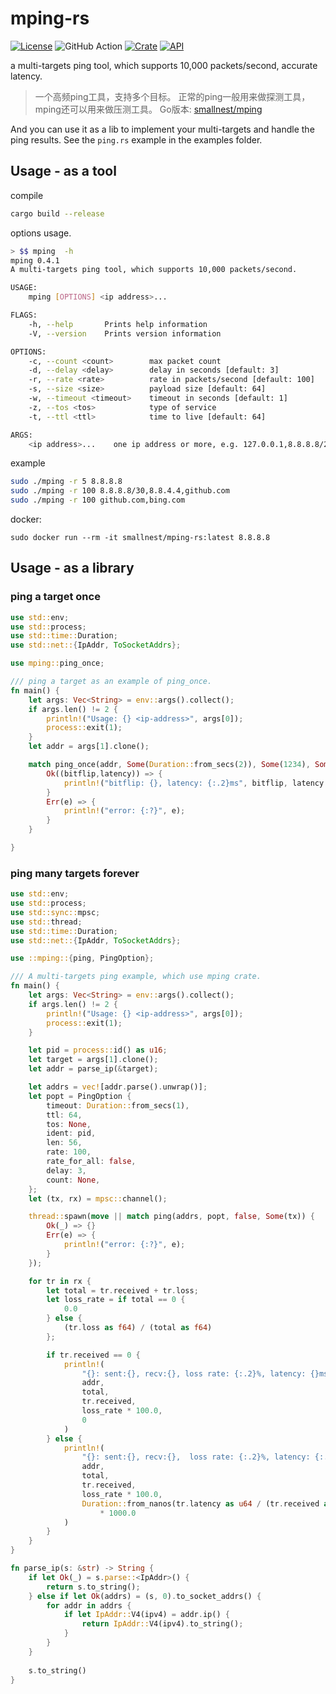 # mping-rs
[![License](https://img.shields.io/:license-apache%202-blue.svg)](https://opensource.org/licenses/Apache-2.0) ![GitHub Action](https://github.com/smallnest/mping-rs/actions/workflows/quickstart.yml/badge.svg) [![Crate](https://img.shields.io/crates/v/mping.svg)](https://crates.io/crates/mping)
[![API](https://docs.rs/mping/badge.svg)](https://docs.rs/mping)

a multi-targets ping tool, which supports 10,000 packets/second, accurate latency.

> 一个高频ping工具，支持多个目标。
> 正常的ping一般用来做探测工具，mping还可以用来做压测工具。
> Go版本: [smallnest/mping](https://github.com/smallnest/mping)


And you can use it as a lib to implement your multi-targets and handle the ping results. See the `ping.rs` example in the examples folder.

## Usage - as a tool

compile

```sh
cargo build --release
```

options usage.

```sh
> $$ mping  -h
mping 0.4.1
A multi-targets ping tool, which supports 10,000 packets/second.

USAGE:
    mping [OPTIONS] <ip address>...

FLAGS:
    -h, --help       Prints help information
    -V, --version    Prints version information

OPTIONS:
    -c, --count <count>        max packet count
    -d, --delay <delay>        delay in seconds [default: 3]
    -r, --rate <rate>          rate in packets/second [default: 100]
    -s, --size <size>          payload size [default: 64]
    -w, --timeout <timeout>    timeout in seconds [default: 1]
    -z, --tos <tos>            type of service
    -t, --ttl <ttl>            time to live [default: 64]

ARGS:
    <ip address>...    one ip address or more, e.g. 127.0.0.1,8.8.8.8/24,bing.com
```

example

```sh
sudo ./mping -r 5 8.8.8.8
sudo ./mping -r 100 8.8.8.8/30,8.8.4.4,github.com
sudo ./mping -r 100 github.com,bing.com
```

docker:
```
sudo docker run --rm -it smallnest/mping-rs:latest 8.8.8.8
```


## Usage - as a library

### ping a target once

```rust
use std::env;
use std::process;
use std::time::Duration;
use std::net::{IpAddr, ToSocketAddrs};

use mping::ping_once;

/// ping a target as an example of ping_once.
fn main() {
    let args: Vec<String> = env::args().collect();
    if args.len() != 2 {
        println!("Usage: {} <ip-address>", args[0]);
        process::exit(1);
    }
    let addr = args[1].clone();

    match ping_once(addr, Some(Duration::from_secs(2)), Some(1234), Some(64), None, Some(64)) {
        Ok((bitflip,latency)) => {
            println!("bitflip: {}, latency: {:.2}ms", bitflip, latency.as_secs_f64()*1000.0);
        }
        Err(e) => {
            println!("error: {:?}", e);
        }
    }

}
```

### ping many targets forever

```rust
use std::env;
use std::process;
use std::sync::mpsc;
use std::thread;
use std::time::Duration;
use std::net::{IpAddr, ToSocketAddrs};

use ::mping::{ping, PingOption};

/// A multi-targets ping example, which use mping crate.
fn main() {
    let args: Vec<String> = env::args().collect();
    if args.len() != 2 {
        println!("Usage: {} <ip-address>", args[0]);
        process::exit(1);
    }

    let pid = process::id() as u16;
    let target = args[1].clone();
    let addr = parse_ip(&target);

    let addrs = vec![addr.parse().unwrap()];
    let popt = PingOption {
        timeout: Duration::from_secs(1),
        ttl: 64,
        tos: None,
        ident: pid,
        len: 56,
        rate: 100,
        rate_for_all: false,
        delay: 3,
        count: None,
    };
    let (tx, rx) = mpsc::channel();

    thread::spawn(move || match ping(addrs, popt, false, Some(tx)) {
        Ok(_) => {}
        Err(e) => {
            println!("error: {:?}", e);
        }
    });

    for tr in rx {
        let total = tr.received + tr.loss;
        let loss_rate = if total == 0 {
            0.0
        } else {
            (tr.loss as f64) / (total as f64)
        };

        if tr.received == 0 {
            println!(
                "{}: sent:{}, recv:{}, loss rate: {:.2}%, latency: {}ms",
                addr,
                total,
                tr.received,
                loss_rate * 100.0,
                0
            )
        } else {
            println!(
                "{}: sent:{}, recv:{},  loss rate: {:.2}%, latency: {:.2}ms",
                addr,
                total,
                tr.received,
                loss_rate * 100.0,
                Duration::from_nanos(tr.latency as u64 / (tr.received as u64)).as_secs_f64()
                    * 1000.0
            )
        }
    }
}

fn parse_ip(s: &str) -> String {
    if let Ok(_) = s.parse::<IpAddr>() {
        return s.to_string();
    } else if let Ok(addrs) = (s, 0).to_socket_addrs() {
        for addr in addrs {
            if let IpAddr::V4(ipv4) = addr.ip() {
                return IpAddr::V4(ipv4).to_string();
            }
        }
    }
    
    s.to_string()
}
```
